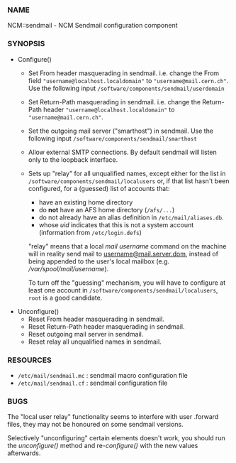 ### NAME

NCM::sendmail - NCM Sendmail configuration component

### SYNOPSIS

- Configure()
    - Set From header masquerading in sendmail.
    i.e. change the From field `"username@localhost.localdomain"` to `"username@mail.cern.ch"`.
    Use the following input `/software/components/sendmail/userdomain`
    - Set Return-Path masquerading in sendmail.
    i.e. change the Return-Path header `"username@localhost.localdomain"`
    to `"username@mail.cern.ch"`.
    - Set the outgoing mail server ("smarthost") in sendmail.
    Use the following input `/software/components/sendmail/smarthost`
    - Allow external SMTP connections. By default sendmail will listen only to the loopback interface.
    - Sets up "relay" for all unqualified names, except either for the list in
    `/software/components/sendmail/localusers` or, if that list hasn't been configured,
    for a (guessed) list of accounts that:

        - have an existing home directory
        - do **not** have an AFS home directory (`/afs/...`)
        - do not already have an alias definition in `/etc/mail/aliases.db`.
        - whose _uid_ indicates that this is not a system account (information from `/etc/login.defs`)

        "relay" means that a local _mail username_ command on the machine
        will in reality send mail to username@mail.server.dom, instead of
        being appended to the user's local mailbox
        (e.g. _/var/spool/mail/username_).

        To turn off the "guessing" mechanism, you will have to configure at
        least one account in `/software/components/sendmail/localusers`,
        `root` is a good candidate.
- Unconfigure()
    - Reset From header masquerading in sendmail.
    - Reset Return-Path header masquerading in sendmail.
    - Reset outgoing mail server in sendmail.
    - Reset relay all unqualified names in sendmail.

### RESOURCES

- `/etc/mail/sendmail.mc` : sendmail macro configuration file
- `/etc/mail/sendmail.cf` : sendmail configuration file

### BUGS

The "local user relay" functionality seems to interfere with user
.forward files, they may not be honoured on some sendmail versions.

Selectively "unconfiguring" certain elements doesn't work, you should
run the _unconfigure()_ method and re-_configure()_ with the new
values afterwards.
